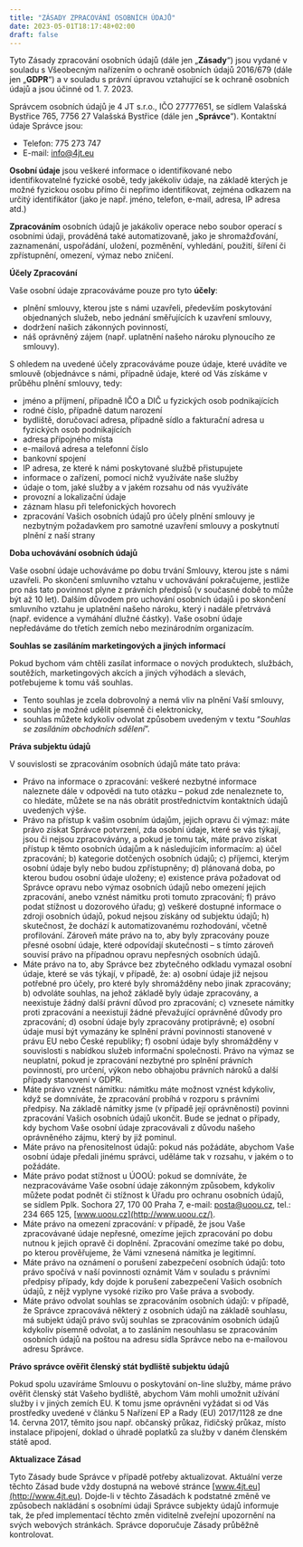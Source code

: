 ```yaml
---
title: "ZÁSADY ZPRACOVÁNÍ OSOBNÍCH ÚDAJŮ"
date: 2023-05-01T18:17:48+02:00
draft: false
---
```


Tyto Zásady zpracování osobních údajů (dále jen „**Zásady**“) jsou vydané v souladu s Všeobecným nařízením o ochraně osobních údajů 2016/679 (dále jen „**GDPR**“) a v souladu s právní úpravou vztahující se k ochraně osobních údajů a jsou účinné od 1. 7. 2023.

Správcem osobních údajů je 4 JT s.r.o., IČO 27777651, se sídlem Valašská Bystřice 765, 7756 27 Valašská Bystřice (dále jen „**Správce**“). 
Kontaktní údaje Správce jsou: 
* Telefon: 775 273 747
* E-mail: info@4jt.eu

**Osobní údaje** jsou veškeré informace o identifikované nebo identifikovatelné fyzické osobě, tedy jakékoliv údaje, na základě kterých je možné fyzickou osobu přímo či nepřímo identifikovat, zejména odkazem na určitý identifikátor (jako je např. jméno, telefon, e-mail, adresa, IP adresa atd.) 

**Zpracováním** osobních údajů je jakákoliv operace nebo soubor operací s osobními údaji, prováděná také automatizovaně, jako je shromažďování, zaznamenání, uspořádání, uložení, pozměnění, vyhledání, použití, šíření či zpřístupnění, omezení, výmaz nebo zničení. 

**Účely Zpracování**

Vaše osobní údaje zpracováváme pouze pro tyto **účely**: 
* plnění smlouvy, kterou jste s námi uzavřeli, především poskytování objednaných služeb, nebo jednání směřujících k uzavření smlouvy,
* dodržení našich zákonných povinností,
* náš oprávněný zájem (např. uplatnění našeho nároku plynoucího ze smlouvy).

S ohledem na uvedené účely zpracováváme pouze údaje, které uvádíte ve smlouvě (objednávce s námi, případně údaje, které od Vás získáme v průběhu plnění smlouvy, tedy:
* jméno a příjmení, případně IČO a DIČ u fyzických osob podnikajících 
* rodné číslo, případně datum narození
* bydliště, doručovací adresa, případně sídlo a fakturační adresa u fyzických osob podnikajících 
* adresa přípojného místa
* e-mailová adresa a telefonní číslo
* bankovní spojení
* IP adresa, ze které k námi poskytované službě přistupujete
* informace o zařízení, pomocí nichž využíváte naše služby
* údaje o tom, jaké služby a v jakém rozsahu od nás využíváte
* provozní a lokalizační údaje
* záznam hlasu při telefonických hovorech
* zpracování Vašich osobních údajů pro účely plnění smlouvy je nezbytným požadavkem pro samotné uzavření smlouvy a poskytnutí plnění z naší strany

**Doba uchovávání osobních údajů**

Vaše osobní údaje uchováváme po dobu trvání Smlouvy, kterou jste s námi uzavřeli. Po skončení smluvního vztahu v uchovávání pokračujeme, jestliže pro nás tato povinnost plyne z právních předpisů (v současné době to může být až 10 let). Dalším důvodem pro uchování osobních údajů i po skončení smluvního vztahu je uplatnění našeho nároku, který i nadále přetrvává (např. evidence a vymáhání dlužné částky). Vaše osobní údaje nepředáváme do třetích zemích nebo mezinárodním organizacím. 

**Souhlas se zasíláním marketingových a jiných informací**

Pokud bychom vám chtěli zasílat informace o nových produktech, službách, soutěžích, marketingových akcích a jiných výhodách a slevách, potřebujeme k tomu váš souhlas.  
* Tento souhlas je zcela dobrovolný a nemá vliv na plnění Vaší smlouvy,
* souhlas je možné udělit písemně či elektronicky,
* souhlas můžete kdykoliv odvolat způsobem uvedeným v textu “*Souhlas se zasíláním obchodních sdělení*”.

**Práva subjektu údajů**

V souvislosti se zpracováním osobních údajů máte tato práva: 
* Právo na informace o zpracování: veškeré nezbytné informace naleznete dále v odpovědi na tuto otázku – pokud zde nenaleznete to, co hledáte, můžete se na nás obrátit prostřednictvím kontaktních údajů uvedených výše.
* Právo na přístup k vašim osobním údajům, jejich opravu či výmaz: máte právo získat Správce potvrzení, zda osobní údaje, které se vás týkají, jsou či nejsou zpracovávány, a pokud je tomu tak, máte právo získat přístup k těmto osobních údajům a k následujícím informacím: a) účel zpracování; b) kategorie dotčených osobních údajů; c) příjemci, kterým osobní údaje byly nebo budou zpřístupněny; d) plánovaná doba, po kterou budou osobní údaje uloženy; e) existence práva požadovat od Správce opravu nebo výmaz osobních údajů nebo omezení jejich zpracování, anebo vznést námitku proti tomuto zpracování; f) právo podat stížnost u dozorového úřadu; g) veškeré dostupné informace o zdroji osobních údajů, pokud nejsou získány od subjektu údajů; h) skutečnost, že dochází k automatizovanému rozhodování, včetně profilování. Zároveň máte právo na to, aby byly zpracovány pouze přesné osobní údaje, které odpovídají skutečnosti – s tímto zároveň souvisí právo na případnou opravu nepřesných osobních údajů.
* Máte právo na to, aby Správce bez zbytečného odkladu vymazal osobní údaje, které se vás týkají, v případě, že: a) osobní údaje již nejsou potřebné pro účely, pro které byly shromážděny nebo jinak zpracovány; b) odvoláte souhlas, na jehož základě byly údaje zpracovány, a neexistuje žádný další právní důvod pro zpracování; c) vznesete námitky proti zpracování a neexistují žádné převažující oprávněné důvody pro zpracování; d) osobní údaje byly zpracovány protiprávně; e) osobní údaje musí být vymazány ke splnění právní povinnosti stanovené v právu EU nebo České republiky; f) osobní údaje byly shromážděny v souvislosti s nabídkou služeb informační společnosti. Právo na výmaz se neuplatní, pokud je zpracování nezbytné pro splnění právních povinností, pro určení, výkon nebo obhajobu právních nároků a další případy stanovení v GDPR.
* Máte právo vznést námitku: námitku máte možnost vznést kdykoliv, když se domníváte, že zpracování probíhá v rozporu s právními předpisy. Na základě námitky jsme (v případě její oprávněnosti) povinni zpracování Vašich osobních údajů ukončit. Bude se jednat o případy, kdy bychom Vaše osobní údaje zpracovávali z důvodu našeho oprávněného zájmu, který by již pominul.
* Máte právo na přenositelnost údajů: pokud nás požádáte, abychom Vaše osobní údaje předali jinému správci, uděláme tak v rozsahu, v jakém o to požádáte.
* Máte právo podat stížnost u ÚOOÚ: pokud se domníváte, že nezpracováváme Vaše osobní údaje zákonným způsobem, kdykoliv můžete podat podnět či stížnost k Úřadu pro ochranu osobních údajů, se sídlem Pplk. Sochora 27, 170 00 Praha 7, e-mail: posta@uoou.cz, tel.: 234 665 125, [www.uoou.cz](http://www.uoou.cz/).
* Máte právo na omezení zpracování: v případě, že jsou Vaše zpracovávané údaje nepřesné, omezíme jejich zpracování po dobu nutnou k jejich opravě či doplnění. Zpracování omezíme také po dobu, po kterou prověřujeme, že Vámi vznesená námitka je legitimní.
* Máte právo na oznámení o porušení zabezpečení osobních údajů: toto právo spočívá v naší povinnosti oznámit Vám v souladu s právními předpisy případy, kdy dojde k porušení zabezpečení Vašich osobních údajů, z nějž vyplyne vysoké riziko pro Vaše práva a svobody.
* Máte právo odvolat souhlas se zpracováním osobních údajů: v případě, že Správce zpracovává některý z osobních údajů na základě souhlasu, má subjekt údajů právo svůj souhlas se zpracováním osobních údajů kdykoliv písemně odvolat, a to zasláním nesouhlasu se zpracováním osobních údajů na poštou na adresu sídla Správce nebo na e-mailovou adresu Správce.

**Právo správce ověřit členský stát bydliště subjektu údajů**

Pokud spolu uzavíráme Smlouvu o poskytování on-line služby, máme právo ověřit členský stát Vašeho bydliště, abychom Vám mohli umožnit užívání služby i v jiných zemích EU. K tomu jsme oprávněni vyžádat si od Vás prostředky uvedené v článku 5 Nařízení EP a Rady (EU) 2017/1128 ze dne 14. června 2017, těmito jsou např. občanský průkaz, řidičský průkaz, místo instalace připojení, doklad o úhradě poplatků za služby v daném členském státě apod.

**Aktualizace Zásad**

Tyto Zásady bude Správce v případě potřeby aktualizovat. Aktuální verze těchto Zásad bude vždy dostupná na webové stránce [www.4jt.eu](http://www.4jt.eu). Dojde-li v těchto Zásadách k podstatné změně ve způsobech nakládání s osobními údaji Správce subjekty údajů informuje tak, že před implementací těchto změn viditelně zveřejní upozornění na svých webových stránkách. Správce doporučuje Zásady průběžně kontrolovat.
